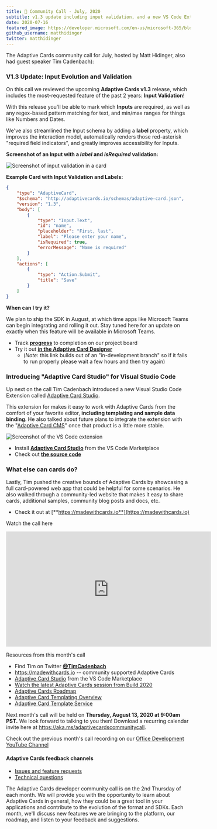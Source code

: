 ```yaml
---
title: 📣 Community Call - July, 2020 
subtitle: v1.3 update including input validation, and a new VS Code Extension
date: 2020-07-16
featured_image: https://developer.microsoft.com/en-us/microsoft-365/blogs/wp-content/uploads/2020/07/Screenshot-of-input-validation-in-a-card.png
github_username: matthidinger
twitter: matthidinger
---
```


The Adaptive Cards community call for July, hosted by Matt Hidinger, also had guest speaker Tim Cadenbach):

### V1.3 Update: Input Evolution and Validation

On this call we reviewed the upcoming **Adaptive Cards v1.3** release, which includes the most-requested feature of the past 2 years: **Input Validation**!

With this release you'll be able to mark which **Inputs** are required, as well as any regex-based pattern matching for text, and min/max ranges for things like Numbers and Dates.

We've also streamlined the Input schema by adding a **label** property, which improves the interaction model, automatically renders those red-asterisk "required field indicators", and greatly improves accessibility for Inputs.

**Screenshot of an Input with a *label* and *isRequired* validation:**

![Screenshot of input validation in a card](https://developer.microsoft.com/en-us/microsoft-365/blogs/wp-content/uploads/2020/07/Screenshot-of-input-validation-in-a-card.png)

**Example Card with Input Validation and Labels:**

```json
{
    "type": "AdaptiveCard",
    "$schema": "http://adaptivecards.io/schemas/adaptive-card.json",
    "version": "1.3",
    "body": [
        {
            "type": "Input.Text",
      		"id": "name",
            "placeholder": "First, last",
            "label": "Please enter your name",
            "isRequired": true,
            "errorMessage": "Name is required"
        }
    ],
    "actions": [
        {
            "type": "Action.Submit",
            "title": "Save"
        }
    ]
}
```

**When can I try it?**

We plan to ship the SDK in August, at which time apps like Microsoft Teams can begin integrating and rolling it out. Stay tuned here for an update on exactly when this feature will be available in Microsoft Teams.

-   Track [**progress**](https://github.com/microsoft/AdaptiveCards/projects/15) to completion on our project board
-   Try it out [**in the Adaptive Card Designer**](https://adaptivecardsci.z5.web.core.windows.net/pr/4005/designer)
    -   (*Note*: this link builds out of an "in-development branch" so if it fails to run properly please wait a few hours and then try again)

### Introducing "Adaptive Card Studio" for Visual Studio Code

Up next on the call Tim Cadenbach introduced a new Visual Studio Code Extension called [Adaptive Card Studio](https://marketplace.visualstudio.com/items?itemName=madewithcardsio.adaptivecardsstudiobeta).

This extension for makes it easy to work with Adaptive Cards from the comfort of your favorite editor, **including templating and sample data binding**. He also talked about future plans to integrate the extension with the "[Adaptive Card CMS](https://adaptivecards.io/blog/2020/Community-Call-April/)" once that product is a little more stable.

![Screenshot of the VS Code extension](https://developer.microsoft.com/en-us/microsoft-365/blogs/wp-content/uploads/2020/07/Screenshot-of-the-VS-Code-extension-1024x434.png)

-   Install [**Adaptive Card Studio**](https://marketplace.visualstudio.com/items?itemName=madewithcardsio.adaptivecardsstudiobeta) from the VS Code Marketplace
-   Check out [**the source code**](https://github.com/microsoft/AdaptiveCards/pull/4337)

### What else can cards do?

Lastly, Tim pushed the creative bounds of Adaptive Cards by showcasing a full card-powered web app that could be helpful for some scenarios. He also walked through a community-led website that makes it easy to share cards, additional samples, community blog posts and docs, etc.

-   Check it out at [**https://madewithcards.io**](https://madewithcards.io)

Watch the call here

<iframe width="560" height="315" title="Adaptive Cards Community Call-July 2020" src="https://www.youtube.com/embed/lir9cqcCl80" frameborder="0" allow="accelerometer; autoplay; encrypted-media; gyroscope; picture-in-picture" allowfullscreen></iframe>

Resources from this month's call

-   Find Tim on Twitter [**@TimCadenbach**](https://twitter.com/TimCadenbach)
-   <https://madewithcards.io> -- community supported Adaptive Cards
-   [Adaptive Card Studio](https://marketplace.visualstudio.com/items?itemName=madewithcardsio.adaptivecardsstudiobeta) from the VS Code Marketplace
-   [Watch the latest Adaptive Cards session from Build 2020](https://aka.ms/m365sk134)
-   [Adaptive Cards Roadmap](https://aka.ms/ACRoadmap)
-   [Adaptive Card Templating Overview](https://docs.microsoft.com/adaptive-cards/templating/)
-   [Adaptive Card Template Service](https://docs.microsoft.com/adaptive-cards/templating/service)

Next month's call will be held on **Thursday, August 13, 2020 at 9:00am PST.** We look forward to talking to you then! Download a recurring calendar invite here at <https://aka.ms/adaptivecardscommunitycall>.

Check out the previous month's call recording on our [Office Development YouTube Channel](https://www.youtube.com/channel/UCV_6HOhwxYLXAGd-JOqKPoQ)

#### Adaptive Cards feedback channels

-   [Issues and feature requests](https://github.com/Microsoft/AdaptiveCards/issues)
-   [Technical questions](https://stackoverflow.com/questions/tagged/adaptive-cards)

The Adaptive Cards developer community call is on the 2nd Thursday of each month. We will provide you with the opportunity to learn about Adaptive Cards in general, how they could be a great tool in your applications and contribute to the evolution of the format and SDKs. Each month, we'll discuss new features we are bringing to the platform, our roadmap, and listen to your feedback and suggestions.